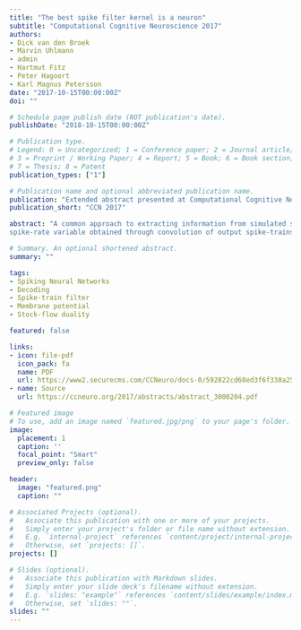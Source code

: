 ```yaml
---
title: "The best spike filter kernel is a neuron"
subtitle: "Computational Cognitive Neuroscience 2017"
authors:
- Dick van den Broek
- Marvin Uhlmann
- admin
- Hartmut Fitz
- Peter Hagoort
- Karl Magnus Petersson
date: "2017-10-15T00:00:00Z"
doi: ""

# Schedule page publish date (NOT publication's date).
publishDate: "2018-10-15T00:00:00Z"

# Publication type.
# Legend: 0 = Uncategorized; 1 = Conference paper; 2 = Journal article;
# 3 = Preprint / Working Paper; 4 = Report; 5 = Book; 6 = Book section;
# 7 = Thesis; 8 = Patent
publication_types: ["1"]

# Publication name and optional abbreviated publication name.
publication: "Extended abstract presented at Computational Cognitive Neuroscience 2017"
publication_short: "CCN 2017"

abstract: "A common approach to extracting information from simulated spiking neural networks is to train readouts on a
spike-rate variable obtained through convolution of output spike-trains with a filter. Here we argue that best practice is to use neurons as spike filters. We describe how neural circuits consist of stock and flow variables that co-determine each other and argue that membrane potentials provide access to the information contained in the circuit in a more natural and unbiased way than filtered spike-trains. We compare the two different approaches to readout calibration in a classification task."

# Summary. An optional shortened abstract.
summary: ""

tags:
- Spiking Neural Networks
- Decoding
- Spike-train filter
- Membrane potential
- Stock-flow duality

featured: false

links:
- icon: file-pdf
  icon_pack: fa
  name: PDF
  url: https://www2.securecms.com/CCNeuro/docs-0/592822cd68ed3f6f338a2578.pdf
- name: Source
  url: https://ccneuro.org/2017/abstracts/abstract_3000204.pdf

# Featured image
# To use, add an image named `featured.jpg/png` to your page's folder. 
image:
  placement: 1
  caption: ''
  focal_point: "Smart"
  preview_only: false

header:
  image: "featured.png"
  caption: ""

# Associated Projects (optional).
#   Associate this publication with one or more of your projects.
#   Simply enter your project's folder or file name without extension.
#   E.g. `internal-project` references `content/project/internal-project/index.md`.
#   Otherwise, set `projects: []`.
projects: []

# Slides (optional).
#   Associate this publication with Markdown slides.
#   Simply enter your slide deck's filename without extension.
#   E.g. `slides: "example"` references `content/slides/example/index.md`.
#   Otherwise, set `slides: ""`.
slides: ""
---
```


